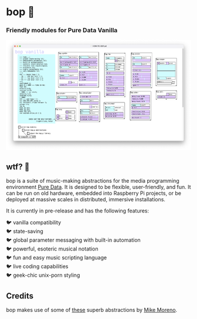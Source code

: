# bop 🐤

### Friendly modules for Pure Data Vanilla

![bop screenshot](screenshot.bop.png)

## wtf? 🦜 
bop is a suite of music-making abstractions for the media programming environment [Pure Data](puredata.info/).  It is designed to be flexible, user-friendly, and fun.  It can be run on old hardware, embedded into Raspberry Pi projects, or be deployed at massive scales in distributed, immersive installations.

It is currently in pre-release and has the following features:

🐦 vanilla compatibility  
🐦 state-saving  
🐦 global parameter messaging with built-in automation  
🐦 powerful, esoteric musical notation  
🐦 fun and easy music scripting language  
🐦 live coding capabilities  
🐦 geek-chic unix-porn styling  

## Credits
bop makes use of some of [these](https://github.com/MikeMorenoDSP/pd-mkmr) superb abstractions by [Mike Moreno](https://mikemorenodsp.github.io/).